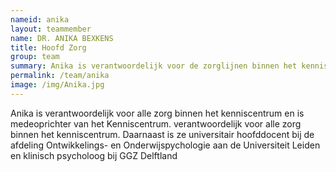 ```yaml
---
nameid: anika
layout: teammember
name: DR. ANIKA BEXKENS
title: Hoofd Zorg
group: team
summary: Anika is verantwoordelijk voor de zorglijnen binnen het kenniscentrum en is medeoprichter. <br> <br> Daarnaast is ze universitair hoofddocent bij de afdeling Ontwikkelings- en Onderwijspychologie aan de Universiteit Leiden en klinisch psycholoog bij GGZ Delftland.
permalink: /team/anika
image: /img/Anika.jpg
---
```


Anika is verantwoordelijk voor alle zorg binnen het kenniscentrum en is medeoprichter van het Kenniscentrum. verantwoordelijk voor alle zorg binnen het kenniscentrum. Daarnaast is ze universitair hoofddocent bij de afdeling Ontwikkelings- en Onderwijspychologie aan de Universiteit Leiden en klinisch psycholoog bij GGZ Delftland
